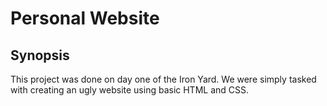 # Personal Website

## Synopsis

This project was done on day one of the Iron Yard. We were simply tasked with creating an ugly website using basic HTML and CSS.
